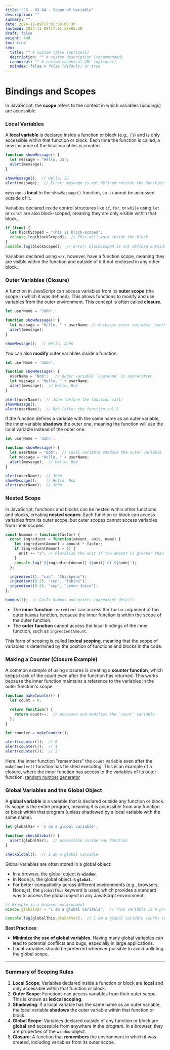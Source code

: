 ```yaml
---
title: "JS - 03.04 - Scope of Variable"
description: ""
summary: ""
date: 2024-11-09T17:01:58+05:30
lastmod: 2024-11-09T17:01:58+05:30
draft: false
weight: 448
toc: true
seo:
  title: "" # custom title (optional)
  description: "" # custom description (recommended)
  canonical: "" # custom canonical URL (optional)
  noindex: false # false (default) or true
---
```


# Bindings and Scopes

In JavaScript, the **scope** refers to the context in which variables (bindings) are accessible. 

### **Local Variables**

A **local variable** is declared inside a function or block (e.g., `{}`) and is only accessible within that function or block. Each time the function is called, a new instance of the local variables is created.

```js
function showMessage() {
  let message = "Hello, JS";
  alert(message);
}

showMessage();  // Hello, JS
alert(message);  // Error: message is not defined outside the function
```
`message` is **local** to the `showMessage()` function, so it cannot be accessed outside of it.

Variables declared inside control structures like `if`, `for`, or `while` using `let` or `const` are also block-scoped, meaning they are only visible within that block.

```js
if (true) {
  let blockScoped = "This is block-scoped";
  console.log(blockScoped);  // This will work inside the block
}
console.log(blockScoped);  // Error: blockScoped is not defined outside the block
```

Variables declared using `var`, however, have a function scope, meaning they are visible within the function and outside of it if not enclosed in any other block.

### **Outer Variables (Closure)**

A function in JavaScript can access variables from its **outer scope** (the scope in which it was defined). This allows functions to modify and use variables from the outer environment. This concept is often called **closure**.

```js
let userName = 'John';

function showMessage() {
  let message = "Hello, " + userName; // Accesses outer variable `userName`
  alert(message);
}

showMessage();  // Hello, John
```

You can also **modify** outer variables inside a function:

```js
let userName = 'John';

function showMessage() {
  userName = "Bob";   // Outer variable `userName` is overwritten
  let message = "Hello, " + userName;
  alert(message);  // Hello, Bob
}

alert(userName);  // John (before the function call)
showMessage();
alert(userName);  // Bob (after the function call)
```

If the function defines a variable with the same name as an outer variable, the inner variable **shadows** the outer one, meaning the function will use the local variable instead of the outer one.

```js
let userName = 'John';

function showMessage() {
  let userName = "Bob";  // Local variable shadows the outer variable
  let message = "Hello, " + userName;
  alert(message);  // Hello, Bob
}

alert(userName);  // John
showMessage();    // Hello, Bob
alert(userName);  // John
```

### **Nested Scope**

In JavaScript, functions and blocks can be nested within other functions and blocks, creating **nested scopes**. Each function or block can access variables from its outer scope, but outer scopes cannot access variables from inner scopes.

```js
const hummus = function(factor) {
  const ingredient = function(amount, unit, name) {
    let ingredientAmount = amount * factor;
    if (ingredientAmount > 1) {
      unit += "s"; // Pluralize the unit if the amount is greater than 1
    }
    console.log(`${ingredientAmount} ${unit} of ${name}`);
  };

  ingredient(1, "can", "Chickpeas");
  ingredient(0.25, "cup", "Tahini");
  ingredient(0.25, "cup", "Lemon Juice");
};

hummus(1);  // Calls hummus and prints ingredient details
```

- The **inner function** `ingredient` can access the `factor` argument of the outer `hummus` function, because the inner function is within the scope of the outer function.
- The **outer function** cannot access the local bindings of the inner function, such as `ingredientAmount`.

This form of scoping is called **lexical scoping**, meaning that the scope of variables is determined by the position of functions and blocks in the code.

### **Making a Counter (Closure Example)**

A common example of using closures is creating a **counter function**, which keeps track of the count even after the function has returned. This works because the inner function maintains a reference to the variables in the outer function's scope.

```js
function makeCounter() {
  let count = 0;

  return function() {
    return count++;  // Accesses and modifies the `count` variable
  };
}

let counter = makeCounter();

alert(counter());  // 0
alert(counter());  // 1
alert(counter());  // 2
```

Here, the inner function "remembers" the `count` variable even after the `makeCounter()` function has finished executing. This is an example of a closure, where the inner function has access to the variables of its outer function.
[random number generator](https://en.wikipedia.org/wiki/Pseudorandom_number_generator)

### **Global Variables and the Global Object**

A **global variable** is a variable that is declared outside any function or block. Its scope is the entire program, meaning it is accessible from any function or block within that program (unless shadowed by a local variable with the same name).

```js
let globalVar = 'I am a global variable';

function checkGlobal() {
  alert(globalVar);  // Accessible inside any function
}

checkGlobal();  // I am a global variable
```

Global variables are often stored in a global object:
- In a browser, the global object is **`window`**.
- In Node.js, the global object is **`global`**.
- For better compatibility across different environments (e.g., browsers, Node.js), the `globalThis` keyword is used, which provides a standard way to access the global object in any JavaScript environment.

```js
// Example in a browser environment
window.globalVar = "I am a global variable";  // This variable is a property of the `window` object

console.log(globalThis.globalVar);  // I am a global variable (works in both Node.js and browsers)
```

**Best Practices**:
- **Minimize the use of global variables**. Having many global variables can lead to potential conflicts and bugs, especially in large applications.
- Local variables should be preferred wherever possible to avoid polluting the global scope.

---

### **Summary of Scoping Rules**

1. **Local Scope**: Variables declared inside a function or block are **local** and only accessible within that function or block.
2. **Outer Scope**: Functions can access variables from their outer scope. This is known as **lexical scoping**.
3. **Shadowing**: If a local variable has the same name as an outer variable, the local variable **shadows** the outer variable within that function or block.
4. **Global Scope**: Variables declared outside of any function or block are **global** and accessible from anywhere in the program. In a browser, they are properties of the `window` object.
5. **Closure**: A function that **remembers** the environment in which it was created, including variables from its outer scope.

